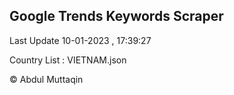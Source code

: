 

## Google Trends Keywords Scraper 
 
Last Update 10-01-2023 , 17:39:27

Country List :
VIETNAM.json



© Abdul Muttaqin 
